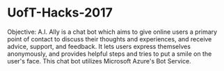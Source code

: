# UofT-Hacks-2017
Objective:
A.I. Ally is a chat bot which aims to give online users a primary point of contact to discuss their thoughts and experiences, and receive advice, support, and feedback. It lets users express themselves anonymously, and provides helpful steps and tries to put a smile on the user's face. This chat bot utilizes Microsoft Azure's Bot Service.
